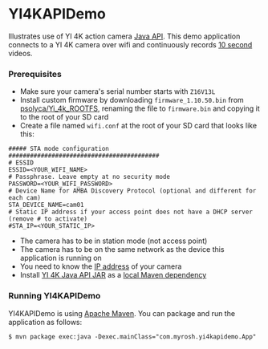 # YI4KAPIDemo

Illustrates use of YI 4K action camera [Java API](https://github.com/YITechnology/YIOpenAPI). This demo
application connects to a YI 4K camera over wifi and continuously records
[10 second](src/main/java/com/myrosh/yi4kapidemo/CamRig.java#L77) videos.

### Prerequisites

* Make sure your camera's serial number starts with `Z16V13L`
* Install custom firmware by downloading `firmware_1.10.50.bin` from [psolyca/Yi_4k_ROOTFS](https://github.com/psolyca/Yi_4k_ROOTFS/releases), renaming the file to `firmware.bin` and copying it to the root of your SD card
* Create a file named `wifi.conf` at the root of your SD card that looks like this:
```
##### STA mode configuration ##########################################
# ESSID
ESSID=<YOUR_WIFI_NAME>
# Passphrase. Leave empty at no security mode
PASSWORD=<YOUR_WIFI_PASSWORD>
# Device Name for AMBA Discovery Protocol (optional and different for each cam)
STA_DEVICE_NAME=cam01 
# Static IP address if your access point does not have a DHCP server (remove # to activate)
#STA_IP=<YOUR_STATIC_IP>
```
* The camera has to be in station mode (not access point)
* The camera has to be on the same network as the device this application is running on
* You need to know the [IP address](src/main/java/com/myrosh/yi4kapidemo/App.java#L14) of your camera
* Install [YI 4K Java API JAR](https://github.com/YITechnology/YIOpenAPI/blob/master/sdk/java/libs/libyiaction.jar) as
a [local Maven dependency](https://stackoverflow.com/questions/4955635/how-to-add-local-jar-files-to-a-maven-project)

### Running YI4KAPIDemo

YI4KAPIDemo is using [Apache Maven](https://maven.apache.org). You can package and run the application as follows:

```
$ mvn package exec:java -Dexec.mainClass="com.myrosh.yi4kapidemo.App"
```
